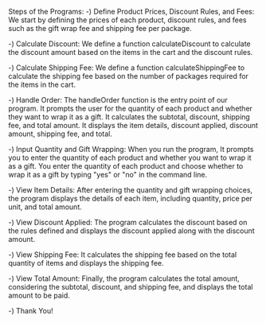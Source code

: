 

Steps of the Programs:
-) Define Product Prices, Discount Rules, and Fees:
    We start by defining the prices of each product, discount rules, and fees such as the gift wrap fee and shipping fee per package. 
    
-) Calculate Discount: 
    We define a function calculateDiscount to calculate the discount amount based on the items in the cart and the discount rules. 

-) Calculate Shipping Fee: 
    We define a function calculateShippingFee to calculate the shipping fee based on the number of packages required for the items in the cart. 
    
-) Handle Order: 
   The handleOrder function is the entry point of our program. It prompts the user for the quantity of each product and whether they want to wrap it as a gift. 
     It calculates the subtotal, discount, shipping fee, and total amount. 
     It displays the item details, discount applied, discount amount, shipping fee, and total. 
     
-) Input Quantity and Gift Wrapping: 
   When you run the program, 
   It prompts you to enter the quantity of each product and whether you want to wrap it as a gift. 
   You enter the quantity of each product and choose whether to wrap it as a gift by typing "yes" or "no" in the command line. 
   
-) View Item Details: 
   After entering the quantity and gift wrapping choices, the program displays the details of each item, including quantity, price per unit, and total amount. 
   
-) View Discount Applied: 
   The program calculates the discount based on the rules defined and displays the discount applied along with the discount amount. 
   
-) View Shipping Fee: 
   It calculates the shipping fee based on the total quantity of items and displays the shipping fee.

-) View Total Amount: 
   Finally, the program calculates the total amount, considering the subtotal, discount, and shipping fee, and displays the total amount to be paid.

-) Thank You!
